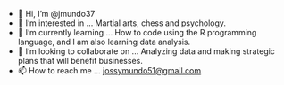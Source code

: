 - 👋 Hi, I’m @jmundo37
- 👀 I’m interested in ... Martial arts, chess and psychology.
- 🌱 I’m currently learning ... How to code using the R programming language, and I am also learning data analysis.
- 💞️ I’m looking to collaborate on ... Analyzing data and making strategic plans that will benefit businesses.
- 📫 How to reach me ... jossymundo51@gmail.com 

<!---
jmundo37/jmundo37 is a ✨ special ✨ repository because its `README.md` (this file) appears on your GitHub profile.
You can click the Preview link to take a look at your changes.
--->

